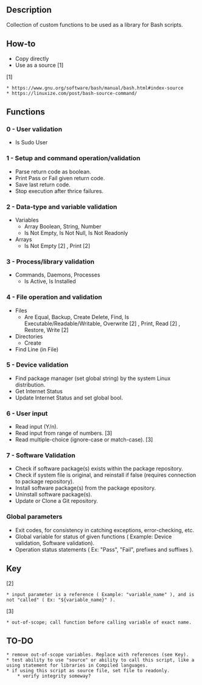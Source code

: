 ## Description
Collection of custom functions to be used as a library for Bash scripts.

## How-to
* Copy directly
* Use as a source [1]

[1]

    * https://www.gnu.org/software/bash/manual/bash.html#index-source
    * https://linuxize.com/post/bash-source-command/


## Functions
### 0 - User validation
* Is Sudo User

### 1 - Setup and command operation/validation
* Parse return code as boolean.
* Print Pass or Fail given return code.
* Save last return code.
* Stop execution after thrice failures.

### 2 - Data-type and variable validation
* Variables
    * Array Boolean, String, Number
    * Is Not Empty, Is Not Null, Is Not Readonly
* Arrays
    * Is Not Empty [2] , Print [2]

### 3 - Process/library validation
* Commands, Daemons, Processes
    * Is Active, Is Installed

### 4 - File operation and validation
* Files
    * Are Equal, Backup, Create Delete, Find, Is Executable/Readable/Writable, Overwrite [2] , Print, Read [2] , Restore, Write [2]
* Directories
    * Create
* Find Line (in File)

### 5 - Device validation
* Find package manager (set global string) by the system Linux distribution.
* Get Internet Status
* Update Internet Status and set global bool.

### 6 - User input
* Read input (Y/n).
* Read input from range of numbers. [3]
* Read multiple-choice (ignore-case or match-case). [3]

### 7 - Software Validation
* Check if software package(s) exists within the package repository.
* Check if system file is original, and reinstall if false (requires connection to package repository).
* Install software package(s) from the package epository.
* Uninstall software package(s).
* Update or Clone a Git repository.

### Global parameters
* Exit codes, for consistency in catching exceptions, error-checking, etc.
* Global variable for status of given functions ( Example: Device validation, Software validation).
* Operation status statements ( Ex: "Pass", "Fail", prefixes and suffixes ).

## Key
[2]

    * input parameter is a reference ( Example: "variable_name" ), and is not "called" ( Ex: "${variable_name}" ).
[3]

    * out-of-scope; call function before calling variable of exact name.

## TO-DO
    * remove out-of-scope variables. Replace with references (see Key).
    * test ability to use "source" or ability to call this script, like a using statement for libraries in Compiled languages.
    * if using this script as source file, set file to readonly.
        * verify integrity someway?